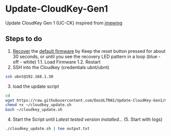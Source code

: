 # Update-CloudKey-Gen1
Update CloudKey Gen 1 (UC-CK) inspired from [jmewing](https://github.com/jmewing/uckp-gen2)

## Steps to do

1. [Recover](https://help.ui.com/hc/en-us/articles/220334168-UniFi-Cloud-Key-Emergency-Recovery-UI) the [default firmware](https://www.ubnt.com/download/unifi/unifi-cloud-key) by Keep the reset button pressed for about 30 seconds, or until you see the recovery LED pattern in a loop (blue - off - white)
  1.1. Load Firmware
  1.2. Restart
2. SSH into the Cloudkey (credentials ubnt/ubnt)
```bash
ssh ubnt@192.168.1.30
```
3. load the update script
```bash
cd
wget https://raw.githubusercontent.com/DasULTRAS/Update-CloudKey-Gen1/main/cloudkey_update.sh
chmod +x ~/cloudkey_update.sh
bash ~/cloudkey_update.sh

```
4. Start the Script until *Latest tested version installed...*
(5. Start with logs)
```bash
./cloudkey_update.sh | tee output.txt
```
